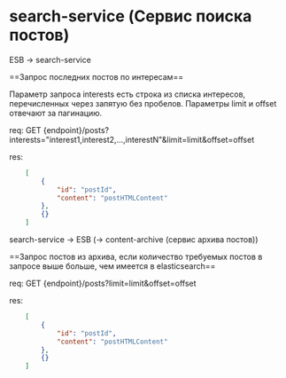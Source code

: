 # search-service (Сервис поиска постов)

ESB -> search-service

==Запрос последних постов по интересам==

Параметр запроса interests есть строка из списка интересов,  
перечисленных через запятую без пробелов. Параметры limit и offset отвечают за пагинацию.

req: GET {endpoint}/posts?interests="interest1,interest2,...,interestN"&limit=limit&offset=offset

res: 
```JSON
    [  
        {  
            "id": "postId",  
            "content": "postHTMLContent" 
        },  
        {}  
    ]
```

search-service -> ESB (-> content-archive (сервис архива постов))

==Запрос постов из архива, если количество требуемых постов в запросе выше больше, чем имеется в elasticsearch==

req: GET {endpoint}/posts?limit=limit&offset=offset

res: 
```JSON
    [  
        {  
            "id": "postId",  
            "content": "postHTMLContent" 
        },  
        {}  
    ]
```